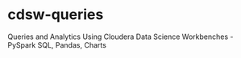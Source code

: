 # cdsw-queries
Queries and Analytics Using Cloudera Data Science Workbenches - PySpark SQL, Pandas, Charts
